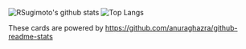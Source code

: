 
![RSugimoto's github stats](https://github-readme-stats.vercel.app/api?username=RSugimoto2017&count_private=true&show_icons=true&theme=radical)
![Top Langs](https://github-readme-stats.vercel.app/api/top-langs/?username=RSugimoto&theme=radical)

These cards are powered by https://github.com/anuraghazra/github-readme-stats
